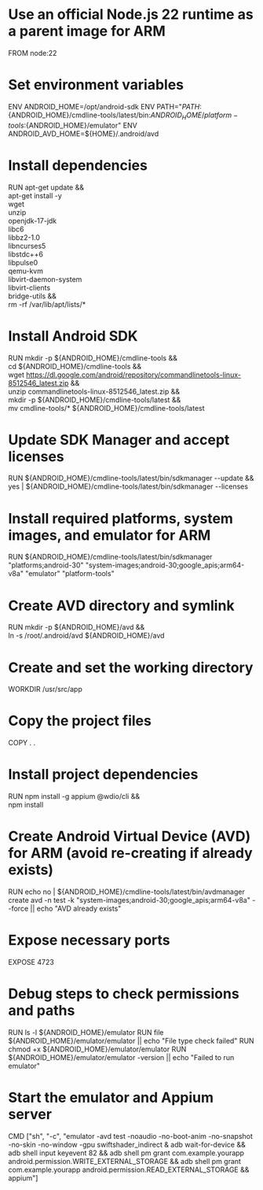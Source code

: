 # Use an official Node.js 22 runtime as a parent image for ARM
FROM node:22

# Set environment variables
ENV ANDROID_HOME=/opt/android-sdk
ENV PATH="${PATH}:${ANDROID_HOME}/cmdline-tools/latest/bin:${ANDROID_HOME}/platform-tools:${ANDROID_HOME}/emulator"
ENV ANDROID_AVD_HOME=${HOME}/.android/avd

# Install dependencies
RUN apt-get update && \
    apt-get install -y \
    wget \
    unzip \
    openjdk-17-jdk \
    libc6 \
    libbz2-1.0 \
    libncurses5 \
    libstdc++6 \
    libpulse0 \
    qemu-kvm \
    libvirt-daemon-system \
    libvirt-clients \
    bridge-utils && \
    rm -rf /var/lib/apt/lists/*

# Install Android SDK
RUN mkdir -p ${ANDROID_HOME}/cmdline-tools && \
    cd ${ANDROID_HOME}/cmdline-tools && \
    wget https://dl.google.com/android/repository/commandlinetools-linux-8512546_latest.zip && \
    unzip commandlinetools-linux-8512546_latest.zip && \
    mkdir -p ${ANDROID_HOME}/cmdline-tools/latest && \
    mv cmdline-tools/* ${ANDROID_HOME}/cmdline-tools/latest

# Update SDK Manager and accept licenses
RUN ${ANDROID_HOME}/cmdline-tools/latest/bin/sdkmanager --update && \
    yes | ${ANDROID_HOME}/cmdline-tools/latest/bin/sdkmanager --licenses

# Install required platforms, system images, and emulator for ARM
RUN ${ANDROID_HOME}/cmdline-tools/latest/bin/sdkmanager "platforms;android-30" "system-images;android-30;google_apis;arm64-v8a" "emulator" "platform-tools"

# Create AVD directory and symlink
RUN mkdir -p ${ANDROID_HOME}/avd && \
    ln -s /root/.android/avd ${ANDROID_HOME}/avd

# Create and set the working directory
WORKDIR /usr/src/app

# Copy the project files
COPY . .

# Install project dependencies
RUN npm install -g appium @wdio/cli && \
    npm install

# Create Android Virtual Device (AVD) for ARM (avoid re-creating if already exists)
RUN echo no | ${ANDROID_HOME}/cmdline-tools/latest/bin/avdmanager create avd -n test -k "system-images;android-30;google_apis;arm64-v8a" --force || echo "AVD already exists"

# Expose necessary ports
EXPOSE 4723

# Debug steps to check permissions and paths
RUN ls -l ${ANDROID_HOME}/emulator
RUN file ${ANDROID_HOME}/emulator/emulator || echo "File type check failed"
RUN chmod +x ${ANDROID_HOME}/emulator/emulator
RUN ${ANDROID_HOME}/emulator/emulator -version || echo "Failed to run emulator"

# Start the emulator and Appium server
CMD ["sh", "-c", "emulator -avd test -noaudio -no-boot-anim -no-snapshot -no-skin -no-window -gpu swiftshader_indirect & adb wait-for-device && adb shell input keyevent 82 && adb shell pm grant com.example.yourapp android.permission.WRITE_EXTERNAL_STORAGE && adb shell pm grant com.example.yourapp android.permission.READ_EXTERNAL_STORAGE && appium"]
